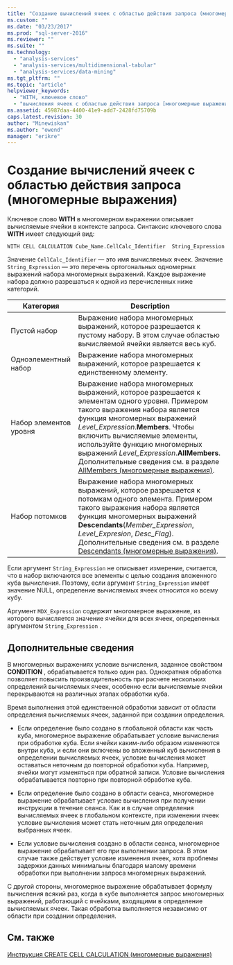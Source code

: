 ```yaml
---
title: "Создание вычислений ячеек с областью действия запроса (многомерные выражения) | Microsoft Docs"
ms.custom: ""
ms.date: "03/23/2017"
ms.prod: "sql-server-2016"
ms.reviewer: ""
ms.suite: ""
ms.technology: 
  - "analysis-services"
  - "analysis-services/multidimensional-tabular"
  - "analysis-services/data-mining"
ms.tgt_pltfrm: ""
ms.topic: "article"
helpviewer_keywords: 
  - "WITH, ключевое слово"
  - "вычисления ячеек с областью действия запроса [многомерные выражения]"
ms.assetid: 45987daa-4400-41e9-add7-2428fd75709b
caps.latest.revision: 30
author: "Minewiskan"
ms.author: "owend"
manager: "erikre"
---
```

# Создание вычислений ячеек с областью действия запроса (многомерные выражения)
  Ключевое слово **WITH** в многомерном выражении описывает вычисляемые ячейки в контексте запроса. Синтаксис ключевого слова **WITH** имеет следующий вид:  
  
```  
WITH CELL CALCULATION Cube_Name.CellCalc_Identifier  String_Expression  
```  
  
 Значение `CellCalc_Identifier` — это имя вычисляемых ячеек. Значение `String_Expression` — это перечень ортогональных одномерных выражений набора многомерных выражений. Каждое выражение набора должно разрешаться к одной из перечисленных ниже категорий.  
  
|Категория|Description|  
|--------------|-----------------|  
|Пустой набор|Выражение набора многомерных выражений, которое разрешается к пустому набору. В этом случае областью вычисляемой ячейки является весь куб.|  
|Одноэлементный набор|Выражение набора многомерных выражений, которое разрешается к единственному элементу.|  
|Набор элементов уровня|Выражение набора многомерных выражений, которое разрешается к элементам одного уровня. Примером такого выражения набора является функция многомерных выражений *Level_Expression*.**Members**. Чтобы включить вычисляемые элементы, используйте функцию многомерных выражений *Level_Expression*.**AllMembers**. Дополнительные сведения см. в разделе [AllMembers (многомерные выражения)](../../../mdx/allmembers-mdx.md).|  
|Набор потомков|Выражение набора многомерных выражений, которое разрешается к потомкам одного элемента. Примером такого выражения набора является функция многомерных выражений **Descendants**(*Member_Expression*, *Level_Expresion*, *Desc_Flag*). Дополнительные сведения см. в разделе [Descendants (многомерные выражения)](../../../mdx/descendants-mdx.md).|  
  
 Если аргумент `String_Expression` не описывает измерение, считается, что в набор включаются все элементы с целью создания вложенного куба вычисления. Поэтому, если аргумент `String_Expression` имеет значение NULL, определение вычисляемых ячеек относится ко всему кубу.  
  
 Аргумент `MDX_Expression` содержит многомерное выражение, из которого вычисляется значение ячейки для всех ячеек, определенных аргументом `String_Expression` .  
  
## Дополнительные сведения  
 В многомерных выражениях условие вычисления, заданное свойством **CONDITION** , обрабатывается только один раз. Однократная обработка позволяет повысить производительность при расчете нескольких определений вычисляемых ячеек, особенно если вычисляемые ячейки перекрываются на различных этапах обработки куба.  
  
 Время выполнения этой единственной обработки зависит от области определения вычисляемых ячеек, заданной при создании определения.  
  
-   Если определение было создано в глобальной области как часть куба, многомерное выражение обрабатывает условие вычисления при обработке куба. Если ячейки каким-либо образом изменяются внутри куба, и если они включены во вложенный куб вычисления в определении вычисляемых ячеек, условие вычисления может оставаться неточным до повторной обработки куба. Например, ячейки могут изменяться при обратной записи. Условие вычисления обрабатывается повторно при повторной обработке куба.  
  
-   Если определение было создано в области сеанса, многомерное выражение обрабатывает условие вычисления при получении инструкции в течение сеанса. Как и в случае определения вычисляемых ячеек в глобальном контексте, при изменении ячеек условие вычисления может стать неточным для определения выбранных ячеек.  
  
-   Если условие вычисления создано в области сеанса, многомерное выражение обрабатывает его при выполнении запроса. В этом случае также действует условие изменения ячеек, хотя проблемы задержки данных минимальны благодаря малому времени обработки при выполнении запроса многомерных выражений.  
  
 С другой стороны, многомерное выражение обрабатывает формулу вычисления всякий раз, когда в кубе выполняется запрос многомерных выражений, работающий с ячейками, входящими в определение вычисляемых ячеек. Такая обработка выполняется независимо от области при создании определения.  
  
## См. также  
 [Инструкция CREATE CELL CALCULATION (многомерные выражения)](../Topic/CREATE%20CELL%20CALCULATION%20Statement%20\(MDX\).md)  
  
  